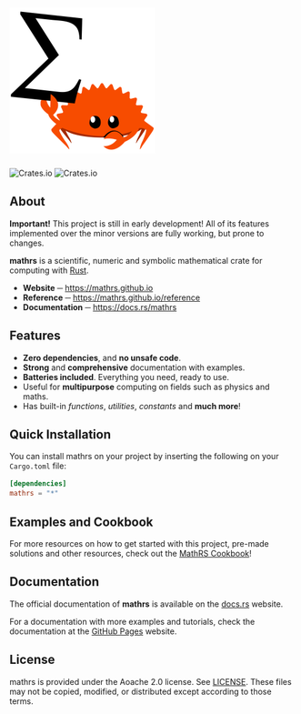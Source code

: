 # <img src="logo.png" width="256px" height="256px">

![Crates.io](https://img.shields.io/crates/v/mathrs?style=flat-square) ![Crates.io](https://img.shields.io/crates/d/mathrs?style=flat-square)

## About

**Important!** This project is still in early development! All of its features implemented over the minor versions are fully working, but prone to changes.

**mathrs** is a scientific, numeric and symbolic mathematical crate for computing with [Rust](https://rust-lang.org).

- **Website** ─ https://mathrs.github.io
- **Reference** ─ https://mathrs.github.io/reference
- **Documentation** ─ https://docs.rs/mathrs

## Features
- **Zero dependencies**, and **no unsafe code**.
- **Strong** and **comprehensive** documentation with examples.
- **Batteries included**. Everything you need, ready to use.
- Useful for **multipurpose** computing on fields such as physics and maths.
- Has built-in *functions*, *utilities*, *constants* and **much more**!

## Quick Installation
You can install mathrs on your project by inserting the following on your `Cargo.toml` file:

```toml
[dependencies]
mathrs = "*"
```

## Examples and Cookbook
For more resources on how to get started with this project, pre-made solutions and other resources, check out the [MathRS Cookbook](https://mathrs.github.io/reference)!

## Documentation
The official documentation of **mathrs** is available on the [docs.rs](https://docs.rs/mathrs) website.

For a documentation with more examples and tutorials, check the documentation at the [GitHub Pages](https://mathrs.github.io/reference) website.

## License

mathrs is provided under the Aoache 2.0 license. See [LICENSE](LICENSE). These files may not be copied, modified, or distributed except according to those terms.